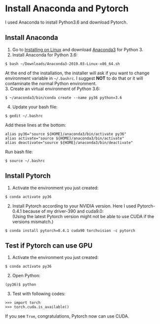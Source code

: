 # Install Anaconda and Pytorch
I used Anaconda to install Python3.6 and download Pytorch.

## Install Anaconda
1. Go to [Installing on Linux](http://docs.anaconda.com/anaconda/install/linux/) and download [Anaconda3](https://www.anaconda.com/distribution/#linux) for Python 3.
2. Install Anaconda for Python 3.6:
```
$ bash ~/Downloads/Anaconda3-2019.03-Linux-x86_64.sh
```
At the end of the installation, the installer will ask if you want to change environment variable in `~/.bashrc`. I suggest **NOT** to do that or it will contaminate the normal Python environment.  
3. Create an virtual environment of Python 3.6:
```
$ ~/anaconda3/bin/conda create --name py36 python=3.6
```
4. Update your bash file: 
```
$ gedit ~/.bashrc
```
Add these lines at the bottom:
```
alias py36="source ${HOME}/anaconda3/bin/activate py36"
alias activate="source ${HOME}/anaconda3/bin/activate"
alias deactivate="source ${HOME}/anaconda3/bin/deactivate"
```
Run bash file:
```
$ source ~/.bashrc
```

## Install Pytorch
1. Activate the environment you just created:
```
$ conda activate py36
```
2. Install Pytorch according to your NVIDIA version. Here I used Pytorch-0.4.1 because of my driver-390 and cuda9.0:  
(Using the latest Pytorch version might not be able to use CUDA if the versions mismatch.)
```
$ conda install pytorch=0.4.1 cuda90 torchvision -c pytorch
```

## Test if Pytorch can use GPU
1. Activate the environment you just created:
```
$ conda activate py36
```
2. Open Python:
```
(py36)$ python
```
3. Test with following codes:
```
>>> import torch
>>> torch.cuda.is_available()
```
If you see `True`, congratulations, Pytorch now can use CUDA.
